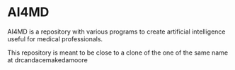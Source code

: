# AI4MD
AI4MD is a repository with various programs to create artificial intelligence useful for medical professionals.

This repository is meant to be close to a clone of the one of the same name at drcandacemakedamoore
